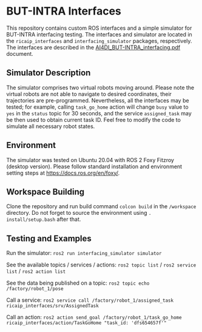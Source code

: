 # BUT-INTRA Interfaces

This repository contains custom ROS interfaces and a simple simulator for BUT-INTRA interfacing testing. The interfaces and simulator are located in the `ricaip_interfaces` and `interfacing_simulator` packages, respectively. The interfaces are described in the [AI4DI_BUT-INTRA_interfacing.pdf](https://github.com/BUT-INTRA/interfaces/blob/main/AI4DI_BUT-INTRA_interfacing.pdf) document.

## Simulator Description

The simulator comprises two virtual robots moving around. Please note the virtual robots are not able to navigate to desired coordinates, their trajectories are pre-programmed. Nevertheless, all the interfaces may be tested; for example, calling `task_go_home` action will change `busy` value to `yes` in the `status` topic for 30 seconds, and the service `assigned_task` may be then used to obtain current task ID. Feel free to modify the code to simulate all necessary robot states.

## Environment

The simulator was tested on Ubuntu 20.04 with ROS 2 Foxy Fitzroy (desktop version). Please follow standard installation and environment setting steps at https://docs.ros.org/en/foxy/.

## Workspace Building

Clone the repository and run build command `colcon build` in the `/workspace` directory. Do not forget to source the environment using `. install/setup.bash` after that.

## Testing and Examples

Run the simulator: `ros2 run interfacing_simulator simulator`

See the available topics / services / actions: `ros2 topic list` / `ros2 service list` / `ros2 action list`

See the data being published on a topic: `ros2 topic echo /factory/robot_1/pose`

Call a service: `ros2 service call /factory/robot_1/assigned_task ricaip_interfaces/srv/AssignedTask`

Call an action: `ros2 action send_goal /factory/robot_1/task_go_home ricaip_interfaces/action/TaskGoHome "task_id: 'dfs654657f'"`
